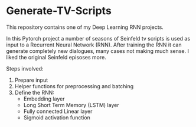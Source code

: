 # Generate-TV-Scripts
This repository contains one of my Deep Learning RNN projects.

In this Pytorch project a number of seasons of Seinfeld tv scripts is used as input to a Recurrent Neural Network (RNN).
After training the RNN it can generate completely new dialogues, many cases not making much sense. I liked the original Seinfeld episoses more.

Steps involved:
1. Prepare input
2. Helper functions for preprocessing and batching
3. Define the RNN:
   - Embedding layer
   - Long Short Term Memory (LSTM) layer
   - Fully connected Linear layer
   - Sigmoid activation function
